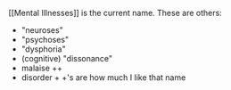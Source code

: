 [[Mental Illnesses]] is the current name. These are others:
- "neuroses"
- "psychoses"
- "dysphoria" 
- (cognitive) "dissonance"
- malaise ++
- disorder +
+'s are how much I like that name